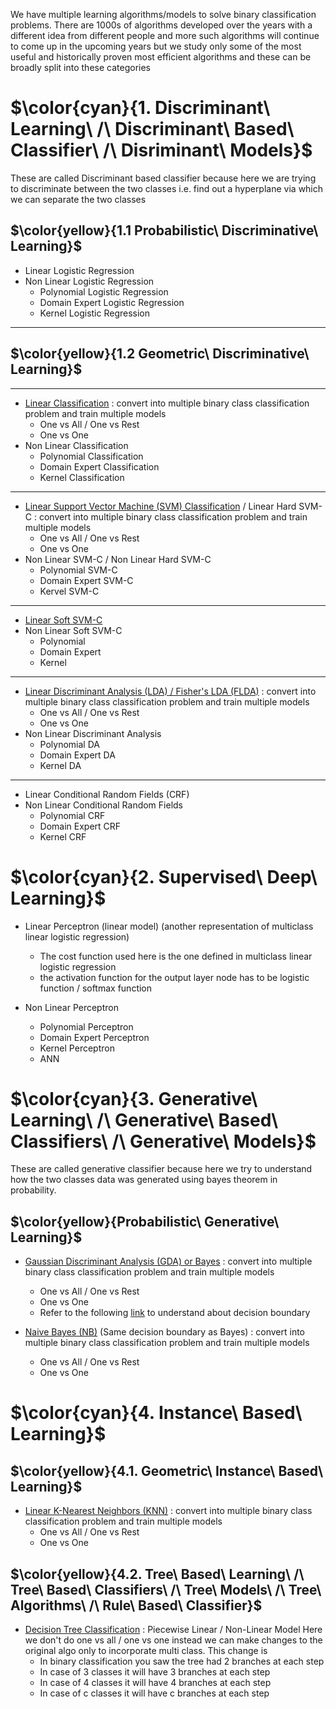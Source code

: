 We have multiple learning algorithms/models to solve binary classification problems. There are 1000s of algorithms developed over the years with a different idea from different people and more such algorithms will continue to come up in the upcoming years but we study only some of the most useful and historically proven most efficient algorithms and these can be broadly split into these categories
















# $\color{cyan}{1. Discriminant\ Learning\ /\ Discriminant\ Based\ Classifier\ /\ Disriminant\ Models}$

These are called Discriminant based classifier because here we are trying to discriminate between the two classes i.e. find out a hyperplane via which we can separate the two classes



## $\color{yellow}{1.1 Probabilistic\ Discriminative\ Learning}$
- Linear Logistic Regression
- Non Linear Logistic Regression
  - Polynomial Logistic Regression 
  - Domain Expert Logistic Regression
  - Kernel Logistic Regression
 

---


## $\color{yellow}{1.2 Geometric\ Discriminative\ Learning}$


---


- [Linear Classification](https://khetansarvesh.medium.com/math-behind-linear-classification-62e2a687b7e5) : convert into multiple binary class classification problem and train multiple models
  - One vs All / One vs Rest
  - One vs One
- Non Linear Classification
  - Polynomial Classification
  - Domain Expert Classification
  - Kernel Classification


---


- [Linear Support Vector Machine (SVM) Classification](https://levelup.gitconnected.com/support-vector-machine-svm-an-optimisation-mammoth-5daf3bc648ad) / Linear Hard SVM-C : 
convert into multiple binary class classification problem and train multiple models
  - One vs All / One vs Rest
  - One vs One
- Non Linear SVM-C / Non Linear Hard SVM-C
  - Polynomial SVM-C
  - Domain Expert SVM-C
  - Kervel SVM-C



--- 


- [Linear Soft SVM-C](https://pub.towardsai.net/decoding-linear-soft-svm-for-classification-over-linear-hard-svm-f84cbc111913)
- Non Linear Soft SVM-C
  - Polynomial
  - Domain Expert
  - Kernel 


---

- [Linear Discriminant Analysis (LDA) / Fisher's LDA (FLDA)](https://pub.towardsai.net/fishers-linear-discriminant-analysis-flda-math-decoded-ac0f632ba884) : convert into multiple binary class classification problem and train multiple models
  - One vs All / One vs Rest
  - One vs One
- Non Linear Discriminant Analysis
  - Polynomial DA
  - Domain Expert DA
  - Kernel DA
   

---

- Linear Conditional Random Fields (CRF)
- Non Linear Conditional Random Fields
  - Polynomial CRF
  - Domain Expert CRF
  - Kernel CRF 































# $\color{cyan}{2. Supervised\ Deep\ Learning}$
- Linear Perceptron (linear model) (another representation of multiclass linear logistic regression)
  - The cost function used here is the one defined in multiclass linear logistic regression
  - the activation function for the output layer node has to be logistic function / softmax function
 
- Non Linear Perceptron
  - Polynomial Perceptron
  - Domain Expert Perceptron
  - Kernel Perceptron
  - ANN

























# $\color{cyan}{3. Generative\ Learning\ /\ Generative\ Based\ Classifiers\ /\ Generative\ Models}$
These are called generative classifier because here we try to understand how the two classes data was generated using bayes theorem in probability. 

## $\color{yellow}{Probabilistic\ Generative\ Learning}$
- [Gaussian Discriminant Analysis (GDA) or Bayes](https://levelup.gitconnected.com/bayes-algorithm-for-binary-classification-explained-with-equations-df6ccd977631) : convert into multiple binary class classification problem and train multiple models
  - One vs All / One vs Rest
  - One vs One
  - Refer to the following [link](https://khetansarvesh.medium.com/multiclass-bayes-classification-algorithm-decoded-1640e6ed29c4) to understand about decision boundary

- [Naive Bayes (NB)](https://levelup.gitconnected.com/naive-bayes-nb-for-classification-explained-4fe4210d9538) (Same decision boundary as Bayes) : convert into multiple binary class classification problem and train multiple models
  - One vs All / One vs Rest
  - One vs One

















# $\color{cyan}{4. Instance\ Based\ Learning}$

## $\color{yellow}{4.1. Geometric\ Instance\ Based\ Learning}$
- [Linear K-Nearest Neighbors (KNN)](https://pub.towardsai.net/k-nearest-neighbours-knn-for-classification-da05a58d924b) : convert into multiple binary class classification problem and train multiple models
  - One vs All / One vs Rest
  - One vs One

## $\color{yellow}{4.2. Tree\ Based\ Learning\ /\ Tree\ Based\ Classifiers\ /\ Tree\ Models\ /\ Tree\ Algorithms\ /\ Rule\ Based\ Classifier}$
- [Decision Tree Classification](https://khetansarvesh.medium.com/decision-tree-classification-explained-909a2fbf5993) : Piecewise Linear / Non-Linear Model
Here we don't do one vs all / one vs one instead we can make changes to the original algo only to incorporate multi class. This change is
  - In binary classification you saw the tree had 2 branches at each step
  - In case of 3 classes it will have 3 branches at each step
  - In case of 4 classes it will have 4 branches at each step
  - In case of c classes it will have c branches at each step








